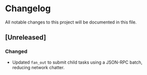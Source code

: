 # Changelog

All notable changes to this project will be documented in this file.

## [Unreleased]
### Changed
- Updated `fan_out` to submit child tasks using a JSON-RPC batch, reducing network chatter.

